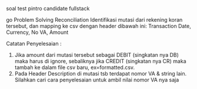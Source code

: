 soal test pintro candidate fullstack


go 
Problem Solving Reconciliation
Identifikasi mutasi dari rekening koran tersebut, dan mapping ke csv dengan header dibawah ini:
Transaction Date, Currency, No VA, Amount

Catatan Penyelesaian : 
1. Jika amount dari mutasi tersebut sebagai DEBIT (singkatan nya DB) maka harus di ignore, sebaliknya jika CREDIT (singkatan nya CR) maka tambah ke dalam file csv baru, ex=formatted.csv.
2. Pada Header Description di mutasi tsb terdapat nomor VA & string lain. Silahkan cari cara penyelesaian untuk ambil nilai nomor VA nya saja